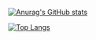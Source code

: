 

[![Anurag's GitHub stats](https://github-readme-stats.vercel.app/api?username=kdh1123)](https://github.com/kdh1123/github-readme-stats)


[![Top Langs](https://github-readme-stats.vercel.app/api/top-langs/?username=kdh1123)](https://github.com/kdh1123/github-readme-stats)

